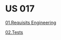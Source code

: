 # US 017

[01.Requisits Engineering](01.requisits-engineering/us17requisits.md)

[02.Tests](02.tests/us17Tests.md)